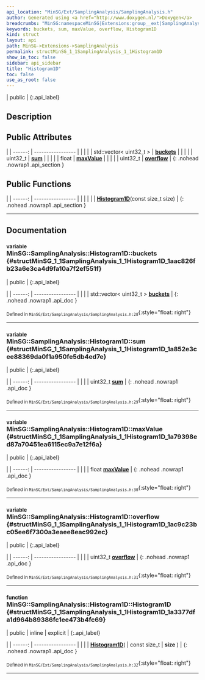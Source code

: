 ```yaml
---
api_location: "MinSG/Ext/SamplingAnalysis/SamplingAnalysis.h"
author: Generated using <a href="http://www.doxygen.nl/">Doxygen</a>
breadcrumbs: "MinSG:namespaceMinSG|Extensions:group__ext|SamplingAnalysis:namespaceMinSG_1_1SamplingAnalysis"
keywords: buckets, sum, maxValue, overflow, Histogram1D
kind: struct
layout: api
path: MinSG->Extensions->SamplingAnalysis
permalink: structMinSG_1_1SamplingAnalysis_1_1Histogram1D
show_in_toc: false
sidebar: api_sidebar
title: "Histogram1D"
toc: false
use_as_root: false
---
```


| public |
{:.api_label}

## Description





## Public Attributes

|
| ------: | ----------------- |
|  | |
| std::vector< uint32_t > | **[buckets](#structMinSG_1_1SamplingAnalysis_1_1Histogram1D_1aac826fb23a6e3ca4d9fa10a7f2ef551f)**  |
|  | |
| uint32_t | **[sum](#structMinSG_1_1SamplingAnalysis_1_1Histogram1D_1a852e3cee88369da0f1a950fe5db4ed7e)**  |
|  | |
| float | **[maxValue](#structMinSG_1_1SamplingAnalysis_1_1Histogram1D_1a79398ed87a70451ea6115ec9a7e12f6a)**  |
|  | |
| uint32_t | **[overflow](#structMinSG_1_1SamplingAnalysis_1_1Histogram1D_1ac9c23bc05ee6f7300a3eaee8eac992ec)**  |
{: .nohead .nowrap1 .api_section }


## Public Functions

|
| ------: | ----------------- |
|  | |
|  | **[Histogram1D](#structMinSG_1_1SamplingAnalysis_1_1Histogram1D_1a3377dfa1d964b89386fc1ee473b4fc69)**(const size_t size) |
{: .nohead .nowrap1 .api_section }


-------------------------------------------------------------------

## Documentation

### <small>variable</small><br/> MinSG::SamplingAnalysis::Histogram1D::buckets {#structMinSG_1_1SamplingAnalysis_1_1Histogram1D_1aac826fb23a6e3ca4d9fa10a7f2ef551f}

| public |
{:.api_label}

|
| ------: | ----------------- |
|  |
| std::vector< uint32_t > **[buckets](#structMinSG_1_1SamplingAnalysis_1_1Histogram1D_1aac826fb23a6e3ca4d9fa10a7f2ef551f)**  |
{: .nohead .nowrap1 .api_doc }





<sub>Defined in `MinSG/Ext/SamplingAnalysis/SamplingAnalysis.h:28`</sub>{:style="float: right"}

-------------------------------------------------------------------

### <small>variable</small><br/> MinSG::SamplingAnalysis::Histogram1D::sum {#structMinSG_1_1SamplingAnalysis_1_1Histogram1D_1a852e3cee88369da0f1a950fe5db4ed7e}

| public |
{:.api_label}

|
| ------: | ----------------- |
|  |
| uint32_t **[sum](#structMinSG_1_1SamplingAnalysis_1_1Histogram1D_1a852e3cee88369da0f1a950fe5db4ed7e)**  |
{: .nohead .nowrap1 .api_doc }





<sub>Defined in `MinSG/Ext/SamplingAnalysis/SamplingAnalysis.h:29`</sub>{:style="float: right"}

-------------------------------------------------------------------

### <small>variable</small><br/> MinSG::SamplingAnalysis::Histogram1D::maxValue {#structMinSG_1_1SamplingAnalysis_1_1Histogram1D_1a79398ed87a70451ea6115ec9a7e12f6a}

| public |
{:.api_label}

|
| ------: | ----------------- |
|  |
| float **[maxValue](#structMinSG_1_1SamplingAnalysis_1_1Histogram1D_1a79398ed87a70451ea6115ec9a7e12f6a)**  |
{: .nohead .nowrap1 .api_doc }





<sub>Defined in `MinSG/Ext/SamplingAnalysis/SamplingAnalysis.h:30`</sub>{:style="float: right"}

-------------------------------------------------------------------

### <small>variable</small><br/> MinSG::SamplingAnalysis::Histogram1D::overflow {#structMinSG_1_1SamplingAnalysis_1_1Histogram1D_1ac9c23bc05ee6f7300a3eaee8eac992ec}

| public |
{:.api_label}

|
| ------: | ----------------- |
|  |
| uint32_t **[overflow](#structMinSG_1_1SamplingAnalysis_1_1Histogram1D_1ac9c23bc05ee6f7300a3eaee8eac992ec)**  |
{: .nohead .nowrap1 .api_doc }





<sub>Defined in `MinSG/Ext/SamplingAnalysis/SamplingAnalysis.h:31`</sub>{:style="float: right"}

-------------------------------------------------------------------

### <small>function</small><br/> MinSG::SamplingAnalysis::Histogram1D::Histogram1D {#structMinSG_1_1SamplingAnalysis_1_1Histogram1D_1a3377dfa1d964b89386fc1ee473b4fc69}

| public | inline | explicit |
{:.api_label}

|
| ------: | ----------------- |
|  |
|  **[Histogram1D](#structMinSG_1_1SamplingAnalysis_1_1Histogram1D_1a3377dfa1d964b89386fc1ee473b4fc69)**( | const size_t | **size** ) |
{: .nohead .nowrap1 .api_doc }





<sub>Defined in `MinSG/Ext/SamplingAnalysis/SamplingAnalysis.h:32`</sub>{:style="float: right"}

-------------------------------------------------------------------

